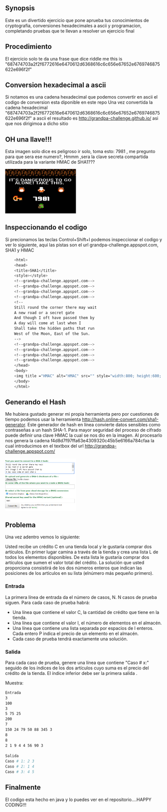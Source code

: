 ## Synopsis

Este es un divertido ejercicio que pone aprueba tus conocimientos de cryptografia, conversiones hexadecimales a ascii y programacion, completando  pruebas que te llevan a resolver un ejercicio final

## Procedimiento

El ejercicio solo te da una frase que dice riddle me this is "687474703a2f2f6772616e6470612d6368616c6c656e67652e6769746875622e696f2f"

## Conversion hexadecimal a ascii
Si notamos es una cadena hexadecimal que podemos convertir en ascii el codigo de conversion esta diponible en este repo 
Una vez convertida la cadena hexadecimal "687474703a2f2f6772616e6470612d6368616c6c656e67652e6769746875622e696f2f" a ascii el resultado es http://grandpa-challenge.github.io/ asi que nos dirigimoa a dicho sitio

## OH una llave!!!
Esta imagen solo dice es peligroso ir solo, toma esto: 7981 , me pregunto para que sera ese numero?, Hmmm ,sera la clave secreta compartida utilizada para la variante HMAC de SHA1???

<tr>
<td>
<img src="img/dangerous.png" width="45%" />
</td>
</tr>

## Inspeccionando el codigo

Si precionamos las teclas Control+Shift+I podemos inspeccionar el codigo y ver lo siguiente, aqui las pistas son el url grandpa-challenge.appspot.com, SHA1 y HMAC

```sh
	<html>
    <head>
    <title>SHA1</title>
    <style></style>
    <!--grandpa-challenge.appspot.com-->
    <!--grandpa-challenge.appspot.com-->
    <!--grandpa-challenge.appspot.com-->
    <!--grandpa-challenge.appspot.com-->
    <!--
    Still round the corner there may wait
    A new road or a secret gate
    And though I oft have passed them by
    A day will come at last when I
    Shall take the hidden paths that run
    West of the Moon, East of the Sun.
    -->
    <!--grandpa-challenge.appspot.com-->
    <!--grandpa-challenge.appspot.com-->
    <!--grandpa-challenge.appspot.com-->
    <!--grandpa-challenge.appspot.com-->
    </head>
    <body>
    <img title ="HMAC" alt="HMAC" src="" style="width:800; height:600; margin-left:auto; margin-right:auto; display:block;">
    </body>
    </html>
```

## Generando el Hash 
Me hubiera gustado generar mi propia herramienta pero por cuestiones de tiempo podemos usar la herramienta http://hash.online-convert.com/sha1-generator. Este generador de hash en línea convierte  datos sensibles como contraseñas a un hash SHA-1. Para mayor seguridad del proceso de cifrado puede definir una clave HMAC la cual se nos dio en la imagen.
Al procesarlo nos genera la cadena f4d8d7f97ffa63e4309320c45b5e6166a784cfaa la cual introducimos en el textbox del url http://grandpa-challenge.appspot.com/


<tr>
<td>
<img src="img/hash.PNG" width="45%" />
</td>
</tr>

## Problema

Una vez adentro vemos lo siguiente:

Usted recibe un crédito C en una tienda local y le gustaría comprar dos artículos. En primer lugar camina a través de la tienda y crea una lista L de todos los elementos disponibles. De esta lista le gustaría comprar dos artículos que sumen el valor total del crédito. La solución que usted proporciona consistirá de los dos números enteros que indican las posiciones de los artículos en su lista (elnúmero más pequeño primero).

### Entrada

La primera línea de entrada da el número de casos, N. N casos de prueba siguen. Para cada caso de prueba habrá:

* Una línea que contiene el valor C, la cantidad de crédito que tiene en la tienda.
* Una línea que contiene el valor I, el número de elementos en el almacén.
* Una línea que contiene una lista separada por espacios de I enteros. Cada entero P indica el precio de un elemento en el almacén.
* Cada caso de prueba tendrá exactamente una solución.

### Salida

Para cada caso de prueba, genere una línea que contiene "Caso # x:" seguido de los índices de los dos artículos cuyo suma es el precio del crédito de la tienda. El índice inferior debe ser la primera salida .

Muestra:

```sh
Entrada
3
100
3
5 75 25
200
7
150 24 79 50 88 345 3
8
8
2 1 9 4 4 56 90 3

Salida
Caso # 1: 2 3
Caso # 2: 1 4
Caso # 3: 4 5
```

## Finalmente

El codigo esta hecho en java y lo puedes ver en el repositorio....HAPPY CODING!!!